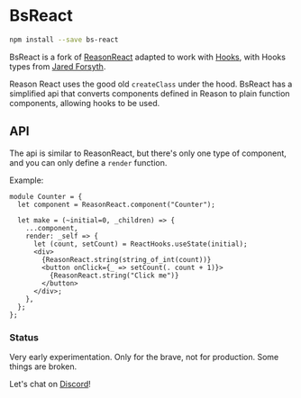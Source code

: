 # BsReact

```sh
npm install --save bs-react
```

BsReact is a fork of [ReasonReact](https://reasonml.github.io/reason-react) adapted to work with [Hooks](https://reactjs.org/docs/hooks-intro.html), with Hooks types from [Jared Forsyth](https://github.com/jaredly/hooks-experimental).

Reason React uses the good old `createClass` under the hood. BsReact has a simplified api that converts components defined in Reason to plain function components, allowing hooks to be used.

## API

The api is similar to ReasonReact, but there's only one type of component, and you can only define a `render` function.

Example:

```reasonml
module Counter = {
  let component = ReasonReact.component("Counter");

  let make = (~initial=0, _children) => {
    ...component,
    render: _self => {
      let (count, setCount) = ReactHooks.useState(initial);
      <div>
        {ReasonReact.string(string_of_int(count))}
        <button onClick={_ => setCount(. count + 1)}>
          {ReasonReact.string("Click me")}
        </button>
      </div>;
    },
  };
};
```

### Status

Very early experimentation. Only for the brave, not for production. Some things are broken.

Let's chat on [Discord](https://discord.gg/reasonml)!
